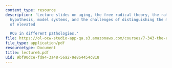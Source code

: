 ```yaml
---
content_type: resource
description: 'Lecture slides on aging, the free radical theory, the rate of living
  hypothesis, model systems, and the challenges of distinguishing the many effects
  of elevated

  ROS in different pathologies.'
file: https://ol-ocw-studio-app-qa.s3.amazonaws.com/courses/7-343-the-radical-consequences-of-respiration-reactive-oxygen-species-in-aging-and-disease-fall-2007/9bf90dcefd943a4856a29e864454c818_lecture6.pdf
file_type: application/pdf
resourcetype: Document
title: lecture6.pdf
uid: 9bf90dce-fd94-3a48-56a2-9e864454c818
---
```

